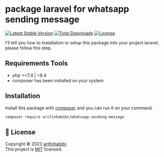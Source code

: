 
# package laravel for whatsapp sending message

[![Latest Stable Version](http://poser.pugx.org/arifinhabibi/whatsapp-sending-message/v/stable.svg)](https://packagist.org/packages/arifinhabibi/whatsapp-sending-message) [![Total Downloads](http://poser.pugx.org/arifinhabibi/whatsapp-sending-message/downloads)](https://packagist.org/packages/arifinhabibi/whatsapp-sending-message) [![License](https://poser.pugx.org/arifinhabibi/whatsapp-sending-message/license)](https://packagist.org/packages/arifinhabibi/whatsapp-sending-message)

I'll tell you how to installation or setup this package into your project laravel, please follow this step.

## Requirements Tools

- php >=7.4 | <8.4
- composer has been installed on your system

## Installation

Install this package with [composer](https://getcomposer.org/) and you can run it on your command.

```bash
composer require arifinhabibi/whatsapp-sending-message
```
    

## 📝 License

Copyright © 2023 [arifinhabibi](https://github.com/arifinhabibi). <br />
This project is [MIT](https://github.com/arifinhabibi/whatsapp-sending-message/blob/main/LICENSE) licensed.
